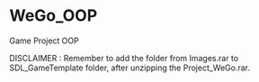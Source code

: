 # WeGo_OOP
Game Project OOP

DISCLAIMER : Remember to add the folder from Images.rar to SDL_GameTemplate folder, after unzipping the Project_WeGo.rar.
